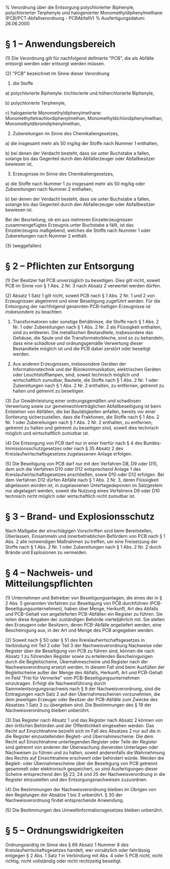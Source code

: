 % Verordnung über die Entsorgung polychlorierter Biphenyle, polychlorierter Terphenyle und halogenierter Monomethyldiphenylmethane  (PCB/PCT-Abfallverordnung - PCBAbfallV)
% Ausfertigungsdatum: 26.06.2000
 
# § 1 – Anwendungsbereich

(1) Die Verordnung gilt für nachfolgend definierte "PCB", die als Abfälle entsorgt werden oder entsorgt werden müssen.

(2) "PCB" bezeichnet im Sinne dieser Verordnung

1. die Stoffe

a) polychlorierte Biphenyle: trichlorierte und höherchlorierte Biphenyle,

b) polychlorierte Terphenyle,

c) halogenierte Monomethyldiphenylmethane: Monomethyltetrachlordiphenylmethan, Monomethyldichlordiphenylmethan, Monomethyldibromdiphenylmethan,

2. Zubereitungen im Sinne des Chemikaliengesetzes,

a) die insgesamt mehr als 50 mg/kg der Stoffe nach Nummer 1 enthalten,

b) bei denen der Verdacht besteht, dass sie unter Buchstabe a fallen, solange bis das Gegenteil durch den Abfallerzeuger oder Abfallbesitzer bewiesen ist,

3. Erzeugnisse im Sinne des Chemikaliengesetzes,

a) die Stoffe nach Nummer 1 zu insgesamt mehr als 50 mg/kg oder Zubereitungen nach Nummer 2 enthalten,

b) bei denen der Verdacht besteht, dass sie unter Buchstabe a fallen, solange bis das Gegenteil durch den Abfallerzeuger oder Abfallbesitzer bewiesen ist.

Bei der Beurteilung, ob ein aus mehreren Einzelerzeugnissen zusammengefügtes Erzeugnis unter Buchstabe a fällt, ist das Einzelerzeugnis maßgebend, welches die Stoffe nach Nummer 1 oder Zubereitungen nach Nummer 2 enthält.

(3) (weggefallen)

# § 2 – Pflichten zur Entsorgung

(1) Der Besitzer hat PCB unverzüglich zu beseitigen. Dies gilt nicht, soweit PCB im Sinne von § 1 Abs. 2 Nr. 3 nach Absatz 2 verwertet werden dürfen.

(2) Absatz 1 Satz 1 gilt nicht, soweit PCB nach § 1 Abs. 2 Nr. 1 und 2 von Erzeugnissen abgetrennt und einer Beseitigung zugeführt werden. Für die Entsorgung der nachfolgend genannten PCB-haltigen Erzeugnisse ist insbesondere zu beachten:

1. Transformatoren oder sonstige Behältnisse, die Stoffe nach § 1 Abs. 2 Nr. 1 oder Zubereitungen nach § 1 Abs. 2 Nr. 2 als Flüssigkeit enthalten, sind zu entleeren. Die metallischen Bestandteile, insbesondere das Gehäuse, die Spule und die Transformatorbleche, sind so zu behandeln, dass eine schadlose und ordnungsgemäße Verwertung dieser Bestandteile möglich ist und die PCB dabei zerstört oder beseitigt werden.

2. Aus anderen Erzeugnissen, insbesondere Geräten der Informationstechnik und der Bürokommunikation, elektrischen Geräten oder Leuchtstofflampen, sind, soweit technisch möglich und wirtschaftlich zumutbar, Bauteile, die Stoffe nach § 1 Abs. 2 Nr. 1 oder Zubereitungen nach § 1 Abs. 2 Nr. 2 enthalten, zu entfernen, getrennt zu halten und getrennt zu beseitigen.

(3) Zur Gewährleistung einer ordnungsgemäßen und schadlosen Verwertung sowie zur gemeinwohlverträglichen Abfallbeseitigung ist beim Entstehen von Abfällen, die bei Bautätigkeiten anfallen, bereits vor einer Sortierung sicherzustellen, dass die Fraktionen, die Stoffe nach § 1 Abs. 2 Nr. 1 oder Zubereitungen nach § 1 Abs. 2 Nr. 2 enthalten, zu entfernen, getrennt zu halten und getrennt zu beseitigen sind, soweit dies technisch möglich und wirtschaftlich zumutbar ist.

(4) Die Entsorgung von PCB darf nur in einer hierfür nach § 4 des Bundes-Immissionsschutzgesetzes oder nach § 35 Absatz 2 des Kreislaufwirtschaftsgesetzes zugelassenen Anlage erfolgen.

(5) Die Beseitigung von PCB darf nur mit den Verfahren D8, D9 oder D15, dem sich die Verfahren D10 oder D12 entsprechend Anlage 1 des Kreislaufwirtschaftsgesetzes anschließen, sowie D10 oder D12 erfolgen. Bei dem Verfahren D12 dürfen Abfälle nach § 1 Abs. 2 Nr. 3, deren Flüssigkeit abgelassen worden ist, in zugelassenen Untertagedeponien im Salzgestein nur abgelagert werden, soweit die Nutzung eines Verfahrens D9 oder D10 technisch nicht möglich oder wirtschaftlich nicht zumutbar ist.

# § 3 – Brand- und Explosionsschutz

Nach Maßgabe der einschlägigen Vorschriften sind beim Bereitstellen, Überlassen, Einsammeln und innerbetrieblichen Befördern von PCB nach § 1 Abs. 2 alle notwendigen Maßnahmen zu treffen, um eine Freisetzung der Stoffe nach § 1 Abs. 2 Nr. 1 oder Zubereitungen nach § 1 Abs. 2 Nr. 2 durch Brände und Explosionen zu vermeiden.

# § 4 – Nachweis- und Mitteilungspflichten

(1) Unternehmen und Betreiber von Beseitigungsanlagen, die eines der in § 2 Abs. 5 genannten Verfahren zur Beseitigung von PCB durchführen (PCB-Beseitigungsunternehmen), haben über Menge, Herkunft, Art des Abfalls und PCB-Gehalt von angelieferten PCB-Abfällen ein Register zu führen. Sie teilen diese Angaben der zuständigen Behörde vierteljährlich mit. Sie stellen den Erzeugern oder Besitzern, deren PCB-Abfälle angeliefert werden, eine Bescheinigung aus, in der Art und Menge des PCB angegeben werden.

(2) Soweit nach § 50 oder § 51 des Kreislaufwirtschaftsgesetzes in Verbindung mit Teil 2 oder Teil 3 der Nachweisverordnung Nachweise oder Register über die Beseitigung von PCB zu führen sind, können die nach Absatz 1 zu führenden Register sowie zu erteilenden Bescheinigungen durch die Begleitscheine, Übernahmescheine und Register nach der Nachweisverordnung ersetzt werden. In diesem Fall sind beim Ausfüllen der Begleitscheine außer der Menge des Abfalls, Herkunft, Art und PCB-Gehalt im Feld "Frei für Vermerke" vom PCB-Beseitigungsunternehmen einzutragen. Erfolgt die Nachweisführung durch Sammelentsorgungsnachweis nach § 9 der Nachweisverordnung, sind die Eintragungen nach Satz 2 auf den Übernahmescheinen vorzunehmen, die dem jeweiligen Erzeuger oder Besitzer der PCB-Abfälle zum Zwecke des Absatzes 1 Satz 3 zu übergeben sind. Die Bestimmungen des § 19 der Nachweisverordnung bleiben unberührt.

(3) Das Register nach Absatz 1 und das Register nach Absatz 2 können von den örtlichen Behörden und der Öffentlichkeit eingesehen werden. Das Recht auf Einsichtnahme bezieht sich im Fall des Absatzes 2 nur auf die in die Register einzustellenden Begleit- und Übernahmescheine. Die dem Recht auf Einsichtnahme unterliegenden Register oder Teile der Register sind getrennt von anderen der Überwachung dienenden Unterlagen oder Nachweisen zu führen und zu halten, soweit anderenfalls die Wahrnehmung des Rechts auf Einsichtnahme erschwert oder behindert würde. Werden die Begleit- oder Übernahmescheine über die Beseitigung von PCB getrennt gesammelt oder elektronisch gespeichert, so sind Ausfertigungen dieser Scheine entsprechend den §§ 23, 24 und 25 der Nachweisverordnung in die Register einzustellen und den Entsorgungsnachweisen zuzuordnen.

(4) Die Bestimmungen der Nachweisverordnung bleiben im Übrigen von den Regelungen der Absätze 1 bis 3 unberührt. § 30 der Nachweisverordnung findet entsprechende Anwendung.

(5) Die Bestimmungen des Umweltinformationsgesetzes bleiben unberührt.

# § 5 – Ordnungswidrigkeiten

Ordnungswidrig im Sinne des § 69 Absatz 1 Nummer 8 des Kreislaufwirtschaftsgesetzes handelt, wer vorsätzlich oder fahrlässig entgegen § 2 Abs. 1 Satz 1 in Verbindung mit Abs. 4 oder 5 PCB nicht, nicht richtig, nicht vollständig oder nicht rechtzeitig beseitigt.
